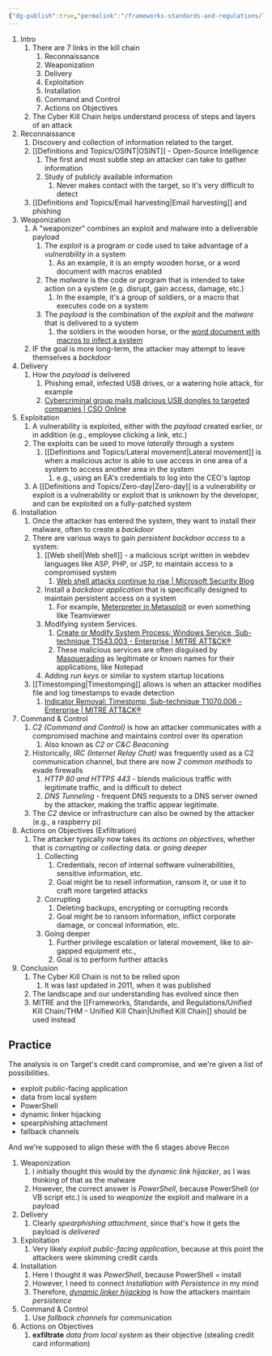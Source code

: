 ```yaml
---
{"dg-publish":true,"permalink":"/frameworks-standards-and-regulations/lm-cyber-kill-chain/thm-lm-cyber-kill-chain/","tags":["thm"]}
---
```


1. Intro
	1. There are 7 links in the kill chain
		1. Reconnaissance
		2. Weaponization
		3. Delivery
		4. Exploitation
		5. Installation
		6. Command and Control
		7. Actions on Objectives
	2. The Cyber Kill Chain helps understand process of steps and layers of an attack
2. Reconnaissance
	1. Discovery and collection of information related to the target.
	2. [[Definitions and Topics/OSINT\|OSINT]] - Open-Source Intelligence
		1. The first and most subtle step an attacker can take to gather information
		2. Study of publicly available information
			1. Never makes contact with the target, so it's very difficult to detect
	3. [[Definitions and Topics/Email harvesting\|Email harvesting]] and phishing
3. Weaponization
	1. A "weaponizer" combines an exploit and malware into a deliverable payload
		1. The *exploit* is a program or code used to take advantage of a *vulnerability* in a system
			1. As an example, it is an empty wooden horse, or a word document with macros enabled
		2. The *malware* is the code or program that is intended to take action on a system (e.g. disrupt, gain access, damage, etc.)
			1. In the example, it's a group of soldiers, or a macro that executes code on a system
		3. The *payload* is the combination of the *exploit* and the *malware* that is delivered to a system
			1. the soldiers in the wooden horse, or the [word document with macros to infect a system](https://www.trustedsec.com/blog/intro-to-macros-and-vba-for-script-kiddies)
	2. IF the goal is more long-term, the attacker may attempt to leave themselves a *backdoor*
4. Delivery
	1. How the *payload* is delivered
		1. Phishing email, infected USB drives, or a watering hole attack, for example
		2. [Cybercriminal group mails malicious USB dongles to targeted companies | CSO Online](https://www.csoonline.com/article/569163/cybercriminal-group-mails-malicious-usb-dongles-to-targeted-companies.html)
5. Exploitation
	1. A vulnerability is exploited, either with the *payload* created earlier, or in addition (e.g., employee clicking a link, etc.)
	2. The exploits can be used to move *laterally* through a system
		1. [[Definitions and Topics/Lateral movement\|Lateral movement]] is when a malicious actor is able to use access in one area of a system to access another area in the system
			1. e.g., using an EA's credentials to log into the CEO's laptop
	3. A [[Definitions and Topics/Zero-day\|Zero-day]] is a vulnerability or exploit is a vulnerability or exploit that is unknown by the developer, and can be exploited on a fully-patched system
6. Installation
	1. Once the attacker has entered the system, they want to install their malware, often to create a *backdoor*
	2. There are various ways to gain *persistent backdoor access* to a system:
		1. [[Web shell\|Web shell]] - a malicious script written in webdev languages like ASP, PHP, or JSP, to maintain access to a compromised system
			1. [Web shell attacks continue to rise | Microsoft Security Blog](https://www.microsoft.com/en-us/security/blog/2021/02/11/web-shell-attacks-continue-to-rise/)
		2. Install a *backdoor application* that is specifically designed to maintain persistent access on a system
			1. For example, [Meterpreter in Metasploit](https://www.offsec.com/metasploit-unleashed/meterpreter-backdoor/) or even something like Teamviewer
		3. Modifying system Services.
			1. [Create or Modify System Process: Windows Service, Sub-technique T1543.003 - Enterprise | MITRE ATT&CK®](https://attack.mitre.org/techniques/T1543/003/)
			2. These malicious services are often disguised by [Masquerading](https://attack.mitre.org/techniques/T1036/) as legitimate or known names for their applications, like Notepad
		4. Adding *run keys* or similar to system startup locations
	3. [[Timestomping\|Timestomping]] allows  is when an attacker modifies file and log timestamps to evade detection
		1. [Indicator Removal: Timestomp, Sub-technique T1070.006 - Enterprise | MITRE ATT&CK®](https://attack.mitre.org/techniques/T1070/006/)
7. Command & Control
	1. *C2 (Command and Control)* is how an attacker communicates with a compromised machine and maintains control over its operation
		1. Also known as *C2 or C&C Beaconing*
	2. Historically, *IRC (Internet Relay Chat)* was frequently used as a C2 communication channel, but there are now *2 common methods* to evade firewalls
		1. *HTTP 80 and HTTPS 443* - blends malicious traffic with legitimate traffic, and is difficult to detect
		2. *DNS Tunneling* - frequent DNS requests to a DNS server owned by the attacker, making the traffic appear legitimate.
	3. The *C2* device or infrastructure can also be owned by the attacker (e.g., a raspberry pi)
8. Actions on Objectives (Exfiltration)
	1. The attacker typically now takes its *actions on objectives*, whether that is *corrupting* or *collecting* data. or *going deeper*
		1. Collecting
			1. Credentials, recon of internal software vulnerabilities, sensitive information, etc.
			2. Goal might be to resell information, ransom it, or use it to craft more targeted attacks
		2. Corrupting
			1. Deleting backups, encrypting or corrupting records
			2. Goal might be to ransom information, inflict corporate damage, or conceal information, etc.
		3. Going deeper
			1. Further privilege escalation or lateral movement, like to air-gapped equipment etc.,
			2. Goal is to perform further attacks
9. Conclusion
	1. The Cyber Kill Chain is not to be relied upon
		1. It was last updated in 2011, when it was published
	2. The landscape and our understanding has evolved since then
	3. MITRE and the [[Frameworks, Standards, and Regulations/Unified Kill Chain/THM - Unified Kill Chain\|Unified Kill Chain]] should be used instead
## Practice
The analysis is on Target's credit card compromise, and we're given a list of possibilities.
- exploit public-facing application
- data from local system
- PowerShell
- dynamic linker hijacking
- spearphishing attachment
- fallback channels

And we're supposed to align these with the 6 stages above Recon
1. Weaponization
	1. I initially thought this would by the *dynamic link hijacker*, as I was thinking of that as the malware
	2. However, the correct answer is *PowerShell*, because PowerShell (or VB script etc.) is used to *weaponize* the exploit and malware in a payload
2. Delivery
	1. Clearly *spearphishing attachment*, since that's how it gets the payload is *delivered*
3. Exploitation
	1. Very likely *exploit public-facing application*, because at this point the attackers were skimming credit cards
4. Installation
	1. Here I thought it was *PowerShell*, because PowerShell = install
	2. However, I need to connect *Installation with Persistence* in my mind
	3. Therefore, [*dynamic linker hijacking*](https://attack.mitre.org/techniques/T1574/006/) is how the attackers maintain *persistence* 
5. Command & Control
	1. Use *fallback channels* for communication
6. Actions on Objectives
	1. **exfiltrate** *data from local system* as their objective (stealing credit card information)

